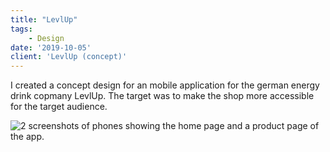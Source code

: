 ```yaml
---
title: "LevlUp"
tags: 
    - Design
date: '2019-10-05'
client: 'LevlUp (concept)'
---
```


<script>
    import { Image } from '$lib/components/image';

    import Mockup from './153shots_so.jpg?enhanced';
</script>

I created a concept design for an mobile application for the german energy drink copmany LevlUp. The target was to make the shop more accessible for the target audience.

<Image image={Mockup} alt="2 screenshots of phones showing the home page and a product page of the app." />